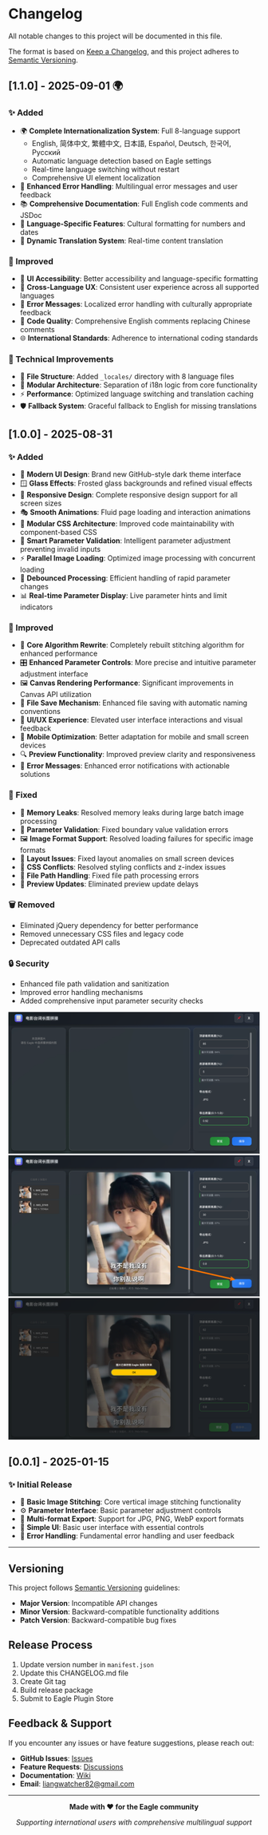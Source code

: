 # Changelog

All notable changes to this project will be documented in this file.

The format is based on [Keep a Changelog](https://keepachangelog.com/en/1.0.0/),
and this project adheres to [Semantic Versioning](https://semver.org/spec/v2.0.0.html).

## [1.1.0] - 2025-09-01 🌍

### ✨ Added
- 🌍 **Complete Internationalization System**: Full 8-language support
  - English, 简体中文, 繁體中文, 日本語, Español, Deutsch, 한국어, Русский
  - Automatic language detection based on Eagle settings
  - Real-time language switching without restart
  - Comprehensive UI element localization
- 🔧 **Enhanced Error Handling**: Multilingual error messages and user feedback
- 📚 **Comprehensive Documentation**: Full English code comments and JSDoc
- 🎯 **Language-Specific Features**: Cultural formatting for numbers and dates
- 🔄 **Dynamic Translation System**: Real-time content translation

### 🚀 Improved  
- 🎨 **UI Accessibility**: Better accessibility and language-specific formatting
- 📱 **Cross-Language UX**: Consistent user experience across all supported languages
- 🔧 **Error Messages**: Localized error handling with culturally appropriate feedback
- 📖 **Code Quality**: Comprehensive English comments replacing Chinese comments
- 🌐 **International Standards**: Adherence to international coding standards

### 🔧 Technical Improvements
- 📁 **File Structure**: Added `_locales/` directory with 8 language files
- 🧩 **Modular Architecture**: Separation of i18n logic from core functionality  
- ⚡ **Performance**: Optimized language switching and translation caching
- 🛡️ **Fallback System**: Graceful fallback to English for missing translations

## [1.0.0] - 2025-08-31

### ✨ Added
- 🎨 **Modern UI Design**: Brand new GitHub-style dark theme interface
- 🪟 **Glass Effects**: Frosted glass backgrounds and refined visual effects
- 📱 **Responsive Design**: Complete responsive design support for all screen sizes
- 🎭 **Smooth Animations**: Fluid page loading and interaction animations
- 📖 **Modular CSS Architecture**: Improved code maintainability with component-based CSS
- 🎯 **Smart Parameter Validation**: Intelligent parameter adjustment preventing invalid inputs
- ⚡ **Parallel Image Loading**: Optimized image processing with concurrent loading
- 🔄 **Debounced Processing**: Efficient handling of rapid parameter changes
- 📊 **Real-time Parameter Display**: Live parameter hints and limit indicators

### 🚀 Improved
- 💾 **Core Algorithm Rewrite**: Completely rebuilt stitching algorithm for enhanced performance
- 🎛️ **Enhanced Parameter Controls**: More precise and intuitive parameter adjustment interface
- 🖼️ **Canvas Rendering Performance**: Significant improvements in Canvas API utilization
- 📁 **File Save Mechanism**: Enhanced file saving with automatic naming conventions
- 🎨 **UI/UX Experience**: Elevated user interface interactions and visual feedback
- 📱 **Mobile Optimization**: Better adaptation for mobile and small screen devices
- 🔍 **Preview Functionality**: Improved preview clarity and responsiveness
- 📝 **Error Messages**: Enhanced error notifications with actionable solutions

### 🔧 Fixed
- 🐛 **Memory Leaks**: Resolved memory leaks during large batch image processing
- 🎯 **Parameter Validation**: Fixed boundary value validation errors
- 🖼️ **Image Format Support**: Resolved loading failures for specific image formats
- 📱 **Layout Issues**: Fixed layout anomalies on small screen devices
- 🎨 **CSS Conflicts**: Resolved styling conflicts and z-index issues
- 📁 **File Path Handling**: Fixed file path processing errors
- 🔄 **Preview Updates**: Eliminated preview update delays

### 🗑️ Removed
- Eliminated jQuery dependency for better performance
- Removed unnecessary CSS files and legacy code
- Deprecated outdated API calls

### 🔒 Security
- Enhanced file path validation and sanitization
- Improved error handling mechanisms
- Added comprehensive input parameter security checks

![](./screenshots/main_interface.png)
![](./screenshots/feature_demo.png)
![](./screenshots/result_showcase.png)

## [0.0.1] - 2025-01-15

### ✨ Initial Release
- 🎯 **Basic Image Stitching**: Core vertical image stitching functionality
- ⚙️ **Parameter Interface**: Basic parameter adjustment controls
- 💾 **Multi-format Export**: Support for JPG, PNG, WebP export formats
- 🎨 **Simple UI**: Basic user interface with essential controls
- 📝 **Error Handling**: Fundamental error handling and user feedback

---

## Versioning

This project follows [Semantic Versioning](https://semver.org/) guidelines:

- **Major Version**: Incompatible API changes
- **Minor Version**: Backward-compatible functionality additions
- **Patch Version**: Backward-compatible bug fixes

## Release Process

1. Update version number in `manifest.json`
2. Update this CHANGELOG.md file  
3. Create Git tag
4. Build release package
5. Submit to Eagle Plugin Store

## Feedback & Support

If you encounter any issues or have feature suggestions, please reach out:

- **GitHub Issues**: [Issues](https://github.com/liangshao07/eagle-movie-picture-stitching/issues)
- **Feature Requests**: [Discussions](https://github.com/liangshao07/eagle-movie-picture-stitching/discussions)
- **Documentation**: [Wiki](https://github.com/liangshao07/eagle-movie-picture-stitching/wiki)
- **Email**: liangwatcher82@gmail.com

---

<div align="center">

**Made with ❤️ for the Eagle community**

*Supporting international users with comprehensive multilingual support*

</div>

